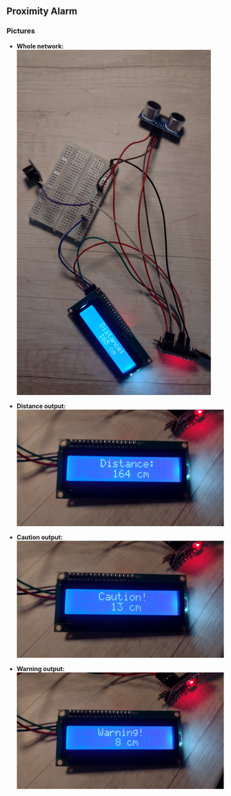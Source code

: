 ## Proximity Alarm

### Pictures

- **Whole network:**
  ![whole-network](docs/01-whole-network.png)

- **Distance output:**
  ![distance](docs/02-distance.png)

- **Caution output:**
  ![caution](docs/03-caution.png)

- **Warning output:**
  ![warning](docs/04-warning.png)
